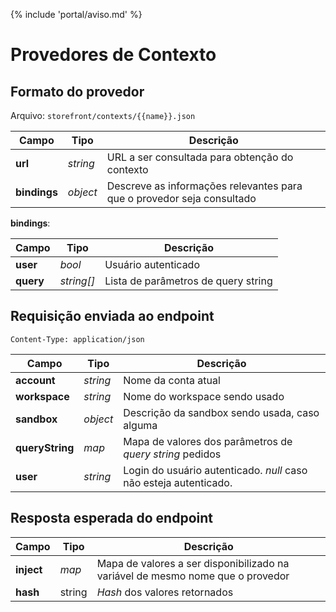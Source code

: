 {% include 'portal/aviso.md' %}

# Provedores de Contexto

## Formato do provedor

Arquivo: `storefront/contexts/{{name}}.json`

| Campo | Tipo | Descrição |
| ----- | ---- | --------- |
| **url** | _string_ | URL a ser consultada para obtenção do contexto |
| **bindings** | _object_ | Descreve as informações relevantes para que o provedor seja consultado |

**bindings**:

| Campo | Tipo | Descrição |
| ----- | ---- | --------- |
| **user** | _bool_ | Usuário autenticado |
| **query** | _string[]_ | Lista de parâmetros de query string |


## Requisição enviada ao endpoint

```
Content-Type: application/json
```

| Campo | Tipo | Descrição |
| ----- | ---- | --------- |
| **account** | _string_ | Nome da conta atual |
| **workspace** | _string_ | Nome do workspace sendo usado |
| **sandbox** | _object_ | Descrição da sandbox sendo usada, caso alguma |
| **queryString** | _map_ | Mapa de valores dos parâmetros de _query string_ pedidos |
| **user** | _string_ | Login do usuário autenticado. _null_ caso não esteja autenticado. |


## Resposta esperada do endpoint

| Campo | Tipo | Descrição |
| ----- | ---- | --------- |
| **inject** | _map_ | Mapa de valores a ser disponibilizado na variável de mesmo nome que o provedor |
| **hash** | string | _Hash_ dos valores retornados |